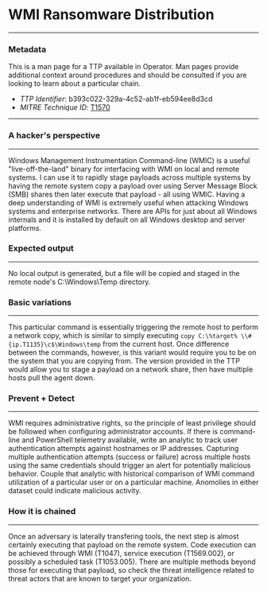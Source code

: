 
# WMI Ransomware Distribution

---

### Metadata

This is a man page for a TTP available in Operator. Man pages provide additional context around procedures and should be consulted if you are looking to learn about a particular chain.

- *TTP Identifier*: b393c022-329a-4c52-ab1f-eb594ee8d3cd
- *MITRE Technique ID*: [T1570](https://attack.mitre.org/techniques/T1570/)

---

### A hacker's perspective

---

Windows Management Instrumentation Command-line (WMIC) is a useful "live-off-the-land" binary for interfacing with WMI on local and remote systems. I can use it to rapidly stage payloads across multiple systems by having the remote system copy a payload over using Server Message Block (SMB) shares then later execute that payload - all using WMIC. Having a deep understanding of WMI is extremely useful when attacking Windows systems and enterprise networks. There are APIs for just about all Windows internals and it is installed by default on all Windows desktop and server platforms. 

### Expected output

---

No local output is generated, but a file will be copied and staged in the remote node's C:\Windows\Temp directory. 

### Basic variations

---

This particular command is essentially triggering the remote host to perform a network copy, which is similar to simply executing `copy C:\%target% \\#{ip.T1135}\c$\Windows\temp` from the current host. Once difference between the commands,  however, is this variant would require you to be on the system that you are copying from. The version provided in the TTP would allow you to stage a payload on a network share, then have multiple hosts pull the agent down. 

### Prevent + Detect

---

WMI requires administrative rights, so the principle of least privilege should be followed when configuring administrator accounts. If there is command-line and PowerShell telemetry available, write an analytic to track user authentication attempts against hostnames or IP addresses. Capturing multiple authentication attempts (success or failure) across multiple hosts using the same credentials should trigger an alert for potentially malicious behavior. Couple that analytic with historical comparison of WMI command utilization of a particular user or on a particular machine. Anomolies in either dataset could indicate malicious activity. 

### How it is chained

---

Once an adversary is laterally transfering tools, the next step is almost certainly executing that payload on the remote system. Code execution can be achieved through WMI (T1047), service execution (T1569.002), or possibly a scheduled task (T1053.005). There are multiple methods beyond those for executing that payload, so check the threat intelligence related to threat actors that are known to target your organization. 
